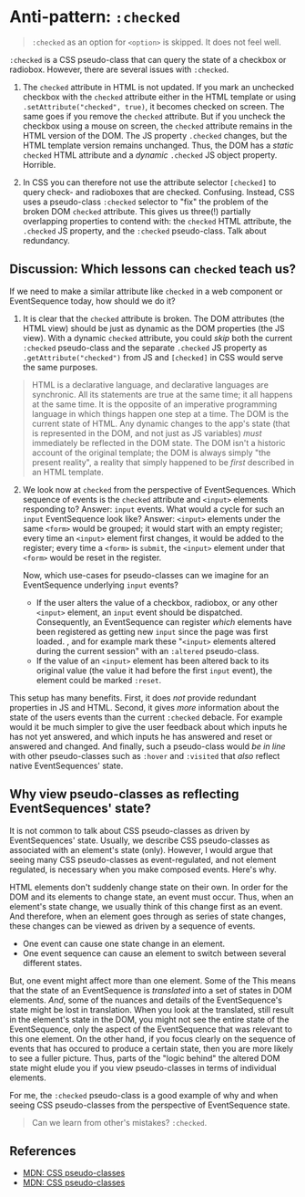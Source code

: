 # Anti-pattern: `:checked`

> `:checked` as an option for `<option>` is skipped. It does not feel well.

`:checked` is a CSS pseudo-class that can query the state of a checkbox or radiobox. However, there are several issues with `:checked`. 

1. The `checked` attribute in HTML is not updated. If you mark an unchecked checkbox with the `checked` attribute either in the HTML template or using `.setAttribute("checked", true)`, it becomes checked on screen. The same goes if you remove the `checked` attribute. But if you uncheck the checkbox using a mouse on screen, the `checked` attribute remains in the HTML version of the DOM. The JS property `.checked` changes, but the HTML template version remains unchanged. Thus, the DOM has a *static* `checked` HTML attribute and a *dynamic* `.checked` JS object property. Horrible. 
                                                                                         
2. In CSS you can therefore not use the attribute selector `[checked]` to query check- and radioboxes that are checked. Confusing. Instead, CSS uses a pseudo-class `:checked` selector to "fix" the problem of the broken DOM `checked` attribute. This gives us three(!) partially overlapping properties to contend with: the `checked` HTML attribute, the `.checked` JS property, and the `:checked` pseudo-class. Talk about redundancy. 

## Discussion: Which lessons can `checked` teach us?

If we need to make a similar attribute like `checked` in a web component or EventSequence today, how should we do it? 

1. It is clear that the `checked` attribute is broken. The DOM attributes (the HTML view) should be just as dynamic as the DOM properties (the JS view). With a dynamic `checked` attribute, you could *skip* both the current `:checked` pseudo-class and the separate `.checked` JS property as `.getAttribute("checked")` from JS and `[checked]` in CSS would serve the same purposes. 

> HTML is a declarative language, and declarative languages are synchronic. All its statements are true at the same time; it all happens at the same time. It is the opposite of an imperative programming language in which things happen one step at a time. The DOM is the current state of HTML. Any dynamic changes to the app's state (that is represented in the DOM, and not just as JS variables) *must* immediately be reflected in the DOM state. The DOM isn't a historic account of the original template; the DOM is always simply "the present reality", a reality that simply happened to be *first* described in an HTML template. 

2. We look now at `checked` from the perspective of EventSequences. Which sequence of events is the `checked` attribute and `<input>` elements responding to? Answer: `input` events. What would a cycle for such an `input` EventSequence look like? Answer: `<input>` elements under the same `<form>` would be grouped; it would start with an empty register; every time an `<input>` element first changes, it would be added to the register; every time a `<form>` is `submit`, the `<input>` element under that `<form>` would be reset in the register. 

   Now, which use-cases for pseudo-classes can we imagine for an EventSequence underlying `input` events?
   * If the user alters the value of a checkbox, radiobox, or any other `<input>` element, an `input` event should be dispatched. Consequently, an EventSequence can register *which* elements have been registered as getting new `input` since the page was first loaded. , and for example mark these "`<input>` elements altered during the current session" with an `:altered` pseudo-class.
   * If the value of an `<input>` element has been altered back to its original value (the value it had before the first `input` event), the element could be marked `:reset`.

This setup has many benefits. First, it does *not* provide redundant properties in JS and HTML. Second, it gives *more* information about the state of the users events than the current `:checked` debacle. For example would it be much simpler to give the user feedback about which inputs he has not yet answered, and which inputs he has answered and reset or answered and changed. And finally, such a pseudo-class would *be in line* with other pseudo-classes such as `:hover` and `:visited` that *also* reflect native EventSequences' state.

## Why view pseudo-classes as reflecting EventSequences' state?

It is not common to talk about CSS pseudo-classes as driven by EventSequences' state. Usually, we describe CSS pseudo-classes as associated with an element's state (only). However, I would argue that seeing many CSS pseudo-classes as event-regulated, and not element regulated, is necessary when you make composed events. Here's why.

HTML elements don't suddenly change state on their own. In order for the DOM and its elements to change state, an event must occur. Thus, when an element's state change, we usually think of this change first as an event. And therefore, when an element goes through as series of state changes, these changes can be viewed as driven by a sequence of events.

* One event can cause one state change in an element.
* One event sequence can cause an element to switch between several different states.

But, one event might affect more than one element. Some of the 
This means that the state of an EventSequence is *translated* into a set of states in DOM elements. *And*, some of the nuances and details of the EventSequence's state might be lost in translation. When you look at the translated, still result in the element's state in the DOM, you might not see the entire state of the EventSequence, only the aspect of the EventSequence that was relevant to this one element. On the other hand, if you focus clearly on the sequence of events that has occured to produce a certain state, then you are more likely to see a fuller picture. Thus, parts of the "logic behind" the altered DOM state might elude you if you view pseudo-classes in terms of individual elements. 

For me, the `:checked` pseudo-class is a good example of why and when seeing CSS pseudo-classes from the perspective of EventSequence state. 

> Can we learn from other's mistakes? `:checked`.

## References

 * [MDN: CSS pseudo-classes](https://developer.mozilla.org/en-US/docs/Web/CSS/Pseudo-classes)
 * [MDN: CSS pseudo-classes](https://developer.mozilla.org/en-US/docs/Web/CSS/Pseudo-classes)
